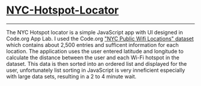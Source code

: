 # [NYC-Hotspot-Locator](https://jbrereton.com/CSAEA/NYC-Hotspot-Locator/)
---

The NYC Hotspot locator is a simple JavaScript app with UI designed in Code.org App Lab. I used the Code.org ["NYC Public Wifi Locations" dataset](NYC%20Public%20Wifi%20Locations.csv) which contains about 2,500 entries and sufficent information for each location. The application uses the user entered latitude and longitude to calculate the distance between the user and each Wi-Fi hotspot in the dataset. This data is then sorted into an ordered list and displayed for the user, unfortunately list sorting in JavaScript is very inneficient especially with large data sets, resulting in a 2 to 4 minute wait.
